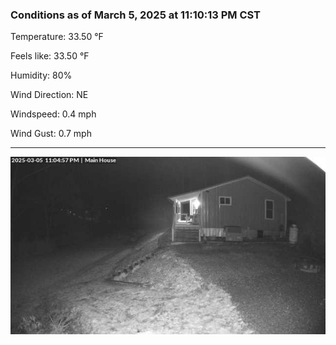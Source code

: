 ### Conditions as of March 5, 2025 at 11:10:13 PM CST 

Temperature: 33.50 &deg;F

Feels like: 33.50 &deg;F

Humidity: 80%

Wind Direction: NE

Windspeed: 0.4 mph

Wind Gust: 0.7 mph

---

<img src="./images/latest.jpeg"/>

